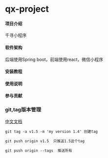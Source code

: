 # qx-project

#### 项目介绍
千寻小程序

#### 软件架构
后端使用Spring boot，前端使用react，微信小程序


#### 安装教程



#### 使用说明


#### 参与贡献

### git,tag版本管理
[中文文档](/https://git-scm.com/book/zh/v1/Git-%E5%9F%BA%E7%A1%80-%E6%89%93%E6%A0%87%E7%AD%BE)
~~~
git tag -a v1.5 -m 'my version 1.4' 创建tag
    
git push origin v1.5  只推送1.5这个tag
    
git push origin --tags  推送所有
~~~

